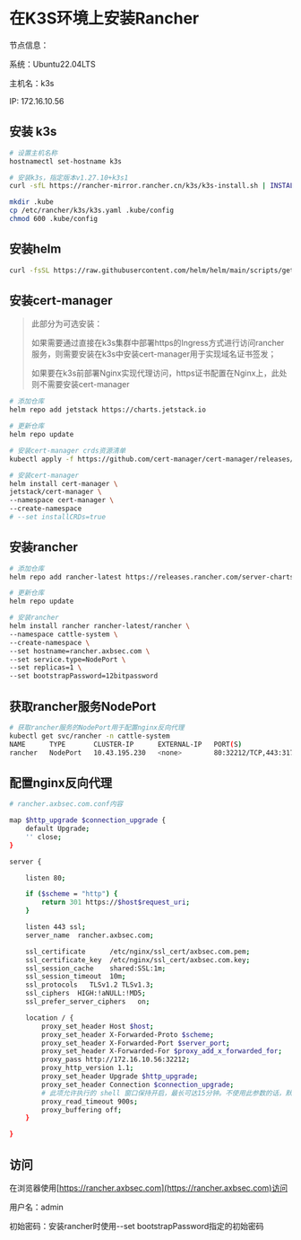 # 在K3S环境上安装Rancher

节点信息：

系统：Ubuntu22.04LTS

主机名：k3s

IP: 172.16.10.56

## 安装 k3s

```bash
# 设置主机名称
hostnamectl set-hostname k3s

# 安装k3s，指定版本v1.27.10+k3s1
curl -sfL https://rancher-mirror.rancher.cn/k3s/k3s-install.sh | INSTALL_K3S_VERSION="v1.27.10+k3s1" INSTALL_K3S_MIRROR=cn sh -s - server --cluster-init

mkdir .kube
cp /etc/rancher/k3s/k3s.yaml .kube/config
chmod 600 .kube/config
```

## 安装helm

```bash
curl -fsSL https://raw.githubusercontent.com/helm/helm/main/scripts/get-helm-3 | bash -
```

## 安装cert-manager 

>   此部分为可选安装：
>
>   如果需要通过直接在k3s集群中部署https的Ingress方式进行访问rancher服务，则需要安装在k3s中安装cert-manager用于实现域名证书签发；
>
>   如果要在k3s前部署Nginx实现代理访问，https证书配置在Nginx上，此处则不需要安装cert-manager

```bash
# 添加仓库
helm repo add jetstack https://charts.jetstack.io

# 更新仓库
helm repo update

# 安装cert-manager crds资源清单
kubectl apply -f https://github.com/cert-manager/cert-manager/releases/download/v1.14.3/cert-manager.crds.yaml

# 安装cert-manager
helm install cert-manager \
jetstack/cert-manager \
--namespace cert-manager \
--create-namespace
# --set installCRDs=true
```

## 安装rancher

```bash
# 添加仓库
helm repo add rancher-latest https://releases.rancher.com/server-charts/latest

# 更新仓库
helm repo update

# 安装rancher
helm install rancher rancher-latest/rancher \
--namespace cattle-system \
--create-namespace \
--set hostname=rancher.axbsec.com \
--set service.type=NodePort \
--set replicas=1 \
--set bootstrapPassword=12bitpassword
```



##  获取rancher服务NodePort

```bash
# 获取rancher服务的NodePort用于配置nginx反向代理
kubectl get svc/rancher -n cattle-system
NAME      TYPE       CLUSTER-IP      EXTERNAL-IP   PORT(S)                      AGE
rancher   NodePort   10.43.195.230   <none>        80:32212/TCP,443:31766/TCP   50m
```

## 配置nginx反向代理



```bash
# rancher.axbsec.com.conf内容

map $http_upgrade $connection_upgrade {
    default Upgrade;
    '' close;
}

server {

    listen 80;

    if ($scheme = "http") {
        return 301 https://$host$request_uri;
    }

    listen 443 ssl;
    server_name  rancher.axbsec.com;

    ssl_certificate      /etc/nginx/ssl_cert/axbsec.com.pem;
    ssl_certificate_key  /etc/nginx/ssl_cert/axbsec.com.key;
    ssl_session_cache    shared:SSL:1m;
    ssl_session_timeout  10m;
    ssl_protocols	TLSv1.2 TLSv1.3;
    ssl_ciphers  HIGH:!aNULL:!MD5;
    ssl_prefer_server_ciphers   on;

    location / {
        proxy_set_header Host $host;
        proxy_set_header X-Forwarded-Proto $scheme;
        proxy_set_header X-Forwarded-Port $server_port;
        proxy_set_header X-Forwarded-For $proxy_add_x_forwarded_for;
        proxy_pass http://172.16.10.56:32212;
        proxy_http_version 1.1;
        proxy_set_header Upgrade $http_upgrade;
        proxy_set_header Connection $connection_upgrade;
        # 此项允许执行的 shell 窗口保持开启，最长可达15分钟。不使用此参数的话，默认1分钟后自动关闭。
        proxy_read_timeout 900s;
        proxy_buffering off;
    }

}
```

## 访问

在浏览器使用[https://rancher.axbsec.com](https://rancher.axbsec.com)访问

用户名：admin

初始密码：安装rancher时使用--set bootstrapPassword指定的初始密码